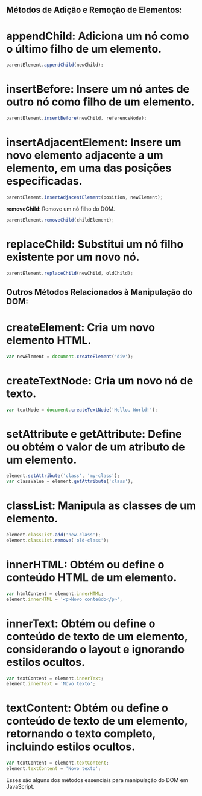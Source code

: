 ## **Métodos de Adição e Remoção de Elementos:**

# **appendChild**: Adiciona um nó como o último filho de um elemento.

```javascript
parentElement.appendChild(newChild);
```

# **insertBefore**: Insere um nó antes de outro nó como filho de um elemento.

```javascript
parentElement.insertBefore(newChild, referenceNode);
```

# **insertAdjacentElement**: Insere um novo elemento adjacente a um elemento, em uma das posições especificadas.

```javascript
parentElement.insertAdjacentElement(position, newElement);
```

**removeChild**: Remove um nó filho do DOM.

```javascript
parentElement.removeChild(childElement);
```

# **replaceChild**: Substitui um nó filho existente por um novo nó.

```javascript
parentElement.replaceChild(newChild, oldChild);
```

## **Outros Métodos Relacionados à Manipulação do DOM:**

# **createElement**: Cria um novo elemento HTML.

```javascript
var newElement = document.createElement('div');
```

# **createTextNode**: Cria um novo nó de texto.

```javascript
var textNode = document.createTextNode('Hello, World!');
```

# **setAttribute e getAttribute**: Define ou obtém o valor de um atributo de um elemento.

```javascript
element.setAttribute('class', 'my-class');
var classValue = element.getAttribute('class');
```

# **classList**: Manipula as classes de um elemento.

```javascript
element.classList.add('new-class');
element.classList.remove('old-class');
```

# **innerHTML**: Obtém ou define o conteúdo HTML de um elemento.

```javascript
var htmlContent = element.innerHTML;
element.innerHTML = '<p>Novo conteúdo</p>';
```

# **innerText**: Obtém ou define o conteúdo de texto de um elemento, considerando o layout e ignorando estilos ocultos.

```javascript
var textContent = element.innerText;
element.innerText = 'Novo texto';
```

# **textContent**: Obtém ou define o conteúdo de texto de um elemento, retornando o texto completo, incluindo estilos ocultos.

```javascript
var textContent = element.textContent;
element.textContent = 'Novo texto';
```

Esses são alguns dos métodos essenciais para manipulação do DOM em JavaScript.
